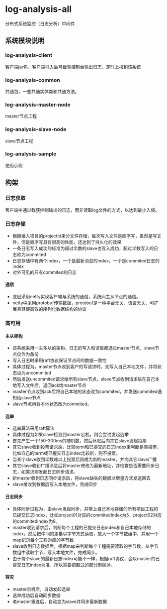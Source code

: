 # log-analysis-all
 分布式系统监控（日志分析）中间件
## 系统模块说明
### log-analysis-client
客户端jar包，客户端引入后可截获控制台输出日志，定时上报到该系统
### log-analysis-common
共通包，一些共通实体类和共通方法。
### log-analysis-master-node
master节点工程
### log-analysis-slave-node
slave节点工程
### log-analysis-sample
使用示例

## 构架
### 日志获取
客户端中通过截获控制输出的日志，而非读取log文件的方式，以达到最小入侵。
### 日志存储
* 根据接入项目的projectId来分文件存储，每次写入文件是顺序写，虽然是写文件，但是顺序写具有很高的性能，还达到了持久化的效果
* 一条日志写入成功的标准为超过半数的slave也写入成功，超过半数写入的日志称为commited
* 日志存储中有两个index，一个是最新消息的index，一个是commited日志的index
* 对外可见的只有commited的日志
#### 通信
* 底层采用netty实现客户端与系统的通信，系统间主从节点的通信。
* netty中采用protobuf传输数据，protobuf是一种平台无关、语言无关、可扩展且轻便高效的序列化数据结构的协议
### 高可用
#### 主从架构
* 该系统采用一主多从的架构，日志的写入和读取都通过master节点，slave节点仅作为备份
* 写入日志时采用raft协议保证节点间的数据一致性
* 具体过程为，master节点收到客户的写请求时，先写入自己本地文件，并将状态设为uncommited
* 然后发送uncommited请求给所有slave节点，slave节点收到请求后在自己本地写入文件后，返回ack给master节点
* master节点收到ack后将自己本地的状态改为commited，并发送commited通知给slave节点
* slave节点再将本地状态改为commited。

#### 选举
* 选举算法采用raft算法
* 具体过程为如果slave检测到master宕机，则会尝试发起选举
* 首先产生一个150-300ms的随机数，然后休眠后向其它slave发起投票
* 其它slave收到投票请求后，比较term和已提交的日志index来判断是否投票，比如自己的term或已提交日志index比较新，则不投票。
* 当某个slave收到半数难以上投票后则成为新的master，并向其它slave广播
* 其它slave收到广播消息后将master修改为最新地址，并检查是否需要同步日志，如需求则发起日志同步请求。
* 新master收到日志同步请求后，将slave缺失的数据以增量方式发送回去
* slave接收到数据后写入本地文件，完成同步

#### 日志同步
* 具体同步过程为，由slave发起同步，并带上自己本地存储的所有项目工程的已提交日志index，比如project01对应的commitedIndex为5，project02对应的commitedIndex为8。
* master收到请求后，判断每个工程的已提交日志index和自己本地存储的index，然后把中间的差量以字节方式读取，放入一个字节数组中，并用一个map记录每个工程对应的字节数
* slave收到日志数据后，根据map来判断每个工程需要读取的字节数，从字节数组中读取字节，写入本地文件，完成同步。
* 由于每个slave的最新日志index可能不一样，根据raft协议，会以master的已提交日志index为准，所以需要把超过的部分删除掉。

#### 容灾
* master宕机后，自动发起选举
* 选举成功后自动同步数据
* 老master重连后，自动变为slave并同步最新数据